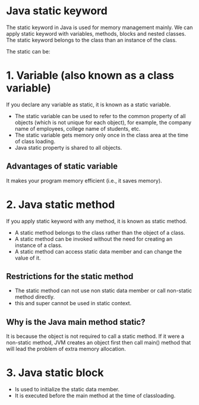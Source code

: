 # Java static keyword
The static keyword in Java is used for memory management mainly. We can apply static keyword with variables, methods, blocks and nested classes. The static keyword belongs to the class than an instance of the class.

The static can be:

# 1. Variable (also known as a class variable)
If you declare any variable as static, it is known as a static variable.

- The static variable can be used to refer to the common property of all objects (which is not unique for each object), for example, the company name of employees, college name of students, etc.
- The static variable gets memory only once in the class area at the time of class loading.
- Java static property is shared to all objects.

## Advantages of static variable
It makes your program memory efficient (i.e., it saves memory).

# 2. Java static method
If you apply static keyword with any method, it is known as static method.

- A static method belongs to the class rather than the object of a class.
- A static method can be invoked without the need for creating an instance of a class.
- A static method can access static data member and can change the value of it.

## Restrictions for the static method
- The static method can not use non static data member or call non-static method directly.
- this and super cannot be used in static context.

## Why is the Java main method static?
It is because the object is not required to call a static method. If it were a non-static method, JVM
creates an object first then call main() method that will lead the problem of extra memory allocation.

# 3. Java static block
- Is used to initialize the static data member.
- It is executed before the main method at the time of classloading.

